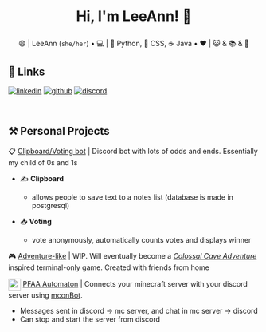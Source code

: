 # <p align="center">Hi, I'm LeeAnn! 👋</p>
<p align="center">
  😄 | LeeAnn (<code>she/her</code>)
• 💻 | 🐍 Python, 🌸 CSS, ☕ Java
• ❤️ | 😺 & 📚 & 🍫
</p>

## 🔗 Links  
[![linkedin](https://img.shields.io/badge/linkedin-0A66C2?style=for-the-badge&logo=linkedin&logoColor=white)](https://www.linkedin.com/in/leeann-chu/) [![github](https://img.shields.io/badge/github-000?style=for-the-badge&logo=github&logoColor=white)](https://github.com/leeann-chu) [![discord](https://img.shields.io/badge/discord-5865f2?style=for-the-badge&logo=discord&logoColor=white)](https://discordapp.com/users/364536918362554368)

<br>

## ⚒️ Personal Projects
📋 [Clipboard/Voting bot](https://github.com/leeann-chu/clipboard-bot) | Discord bot with lots of odds and ends. Essentially my child of 0s and 1s

  - ✍️ __Clipboard__
    - allows people to save text to a notes list (database is made in postgresql) 
    
  - 📥 __Voting__
    - vote anonymously, automatically counts votes and displays winner

🎮 [Adventure-like](https://github.com/leeann-chu/adventure-like) | WIP. Will eventually become a [*Colossal Cave Adventure*](https://en.wikipedia.org/wiki/Colossal_Cave_Adventure) inspired terminal-only game. Created with friends from home

<img src="https://github.com/RayNieport/mconBot/blob/main/images/mcon.png?raw=true" align="center" width="25"> [PFAA Automaton](https://github.com/leeann-chu/pfa-automaton) | Connects your minecraft server with your discord server using [mconBot](https://github.com/RayNieport/mconBot).
  - Messages sent in discord → mc server, and chat in mc server → discord 
  - Can stop and start the server from discord
